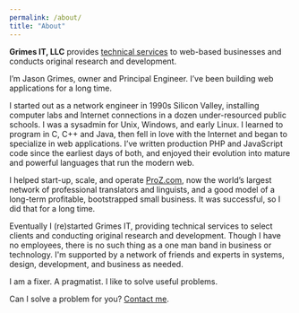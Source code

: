 ```yaml
---
permalink: /about/
title: "About"
---
```


**Grimes IT, LLC** provides [technical services](/services/) to web-based businesses and conducts original research and development.

I’m Jason Grimes, owner and Principal Engineer. I’ve been building web applications for a long time.

I started out as a network engineer in 1990s Silicon Valley, installing computer labs and Internet connections in a dozen under-resourced public schools.
I was a sysadmin for Unix, Windows, and early Linux.
I learned to program in C, C++ and Java,
then fell in love with the Internet and began to specialize in web applications.
I’ve written production PHP and JavaScript code since the earliest days of both,
and enjoyed their evolution into mature and powerful languages that run the modern web.

I helped start-up, scale, and operate [ProZ.com](https://www.proz.com/),
now the world’s largest network of professional translators and linguists,
and a good model of a long-term profitable, bootstrapped small business.
It was successful, so I did that for a long time.

Eventually I (re)started Grimes IT,
providing technical services to select clients
and conducting original research and development.
Though I have no employees, there is no such thing as a one man band in business or technology. 
I'm supported by a network of friends and experts in systems, design, development, and business as needed.

I am a fixer. A pragmatist. I like to solve useful problems.

Can I solve a problem for you? [Contact me](/contact/).